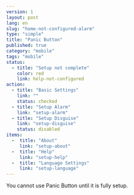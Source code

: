 ```yaml
---
version: 1
layout: post
lang: en
slug: "home-not-configured-alarm"
type: "simple"
title: "Panic Button"
published: true
category: "mobile"
tags: "mobile"
status:
  - title: "Setup not complete"
    color: red
    link: help-not-configured
action:
  - title: "Basic Settings"
    link: ""
    status: checked
  - title: "Setup Alarm"
    link: "setup-alarm"
  - title: "Setup Disguise"
    link: "setup-disguise"
    status: disabled
items:
  -  title: "About"
     link: "setup-about"
  -  title: "Help"
     link: "setup-help"
  -  title: "Language Settings"
     link: "setup-language"
---
```


You cannot use Panic Button until it is fully setup.
